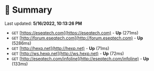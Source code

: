 # 📖 Summary
Last updated: **5/16/2022, 10:13:26 PM**

- `GET` [https://eseqtech.com](https://eseqtech.com) - **Up** (271ms)
- `GET` [http://forum.eseqtech.com](http://forum.eseqtech.com) - **Up** (5286ms)
- `GET` [http://hexp.net](http://hexp.net) - **Up** (71ms)
- `GET` [http://ws.hexp.net](http://ws.hexp.net) - **Up** (72ms)
- `GET` [http://eseqtech.com/infoline](http://eseqtech.com/infoline) - **Up** (133ms)
